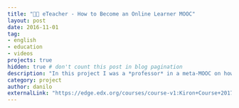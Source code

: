```yaml
---
title: "👨‍🏫 eTeacher - How to Become an Online Learner MOOC"
layout: post
date: 2016-11-01
tag:
- english
- education
- videos
projects: true
hidden: true # don't count this post in blog pagination
description: "In this project I was a *professor* in a meta-MOOC on how to learn online. The course was especially designed for newcomers in Germany, with a focus on how they can get the most out of online learning experiences. And, thus, best utilize [Kiron](https://kiron.ngo/)'s services."
category: project
author: danilo
externalLink: "https://edge.edx.org/courses/course-v1:Kiron+Course+2017/about"
---
```

